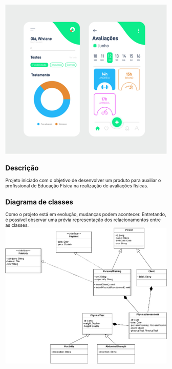![layout](https://github.com/danielaraujodelucena/fitness/blob/main/layout.jpg)

## Descrição
Projeto iniciado com o objetivo de desenvolver um produto para auxiliar o profissional de Educação Física na realização de avaliações físicas. 

## Diagrama de classes
Como o projeto está em evolução, mudanças podem acontecer. Entretando, é possível observar uma prévia representação dos relacionamentos entre as classes.
![diagrama de classes](https://github.com/danielaraujodelucena/fitness/blob/main/diagrama%20de%20classes.png)

